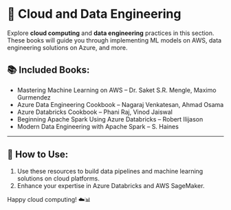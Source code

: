 # 📘 Cloud and Data Engineering

Explore **cloud computing** and **data engineering** practices in this section. These books will guide you through implementing ML models on AWS, data engineering solutions on Azure, and more.

## 📚 Included Books:
- Mastering Machine Learning on AWS – Dr. Saket S.R. Mengle, Maximo Gurmendez  
- Azure Data Engineering Cookbook – Nagaraj Venkatesan, Ahmad Osama  
- Azure Databricks Cookbook – Phani Raj, Vinod Jaiswal  
- Beginning Apache Spark Using Azure Databricks – Robert Ilijason  
- Modern Data Engineering with Apache Spark – S. Haines  

---

## 🚀 How to Use:
1. Use these resources to build data pipelines and machine learning solutions on cloud platforms.
2. Enhance your expertise in Azure Databricks and AWS SageMaker.

Happy cloud computing! ☁️📊